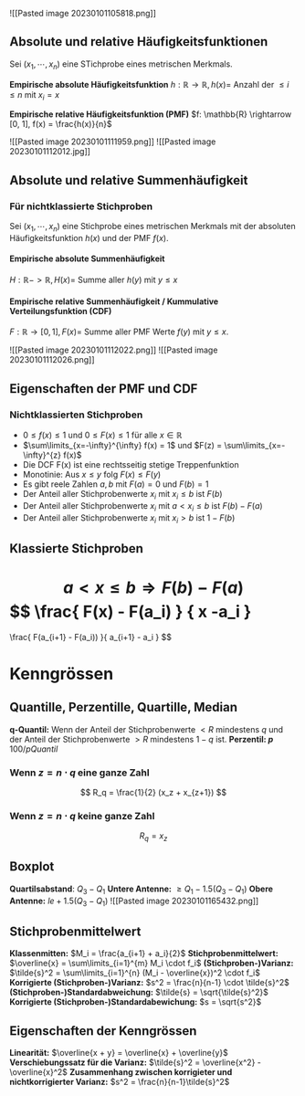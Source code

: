 ![[Pasted image 20230101105818.png]]

## Absolute und relative Häufigkeitsfunktionen
Sei $(x_1, \cdots, x_n)$ eine STichprobe eines metrischen Merkmals.

**Empirische absolute Häufigkeitsfunktion**
$h: \mathbb{R} \rightarrow \mathbb{R}, h(x) =$ Anzahl der  $\le i \le n$ mit $x_i = x$ 

**Empirische relative Häufigkeitsfunktion (PMF)**
$f: \mathbb{R} \rightarrow [0, 1], f(x) = \frac{h(x)}{n}$


![[Pasted image 20230101111959.png]]
![[Pasted image 20230101112012.jpg]]

## Absolute und relative Summenhäufigkeit

### Für nichtklassierte Stichproben

Sei $(x_1, \cdots, x_n)$ eine Stichprobe eines metrischen Merkmals mit der absoluten Häufigkeitsfunktion $h(x)$ und der PMF $f(x)$.

#### Empirische absolute Summenhäufigkeit
$H: \mathbb{R} -> \mathbb{R}, H(x) =$ Summe aller $h(y)$ mit $y \le x$

#### Empirische relative Summenhäufigkeit / Kummulative Verteilungsfunktion (CDF)
$F: \mathbb{R} \rightarrow [0,1], F(x) =$ Summe aller PMF Werte $f(y)$ mit $y \le x$.

![[Pasted image 20230101112022.png]]
![[Pasted image 20230101112026.png]]


## Eigenschaften der PMF und CDF

### Nichtklassierten Stichproben
- $0 \le f(x) \le 1$ und $0 \le F(x) \le 1$ für alle $x \in \mathbb{R}$
- $\sum\limits_{x=-\infty}^{\infty} f(x) = 1$ und $F(z) = \sum\limits_{x=-\infty}^{z} f(x)$
- Die DCF F(x) ist eine rechtsseitig stetige Treppenfunktion
- Monotinie: Aus $x \le y$ folg $F(x) \le F(y)$
- Es gibt reele Zahlen $a,b$ mit $F(a)=0$ und $F(b) = 1$
- Der Anteil aller Stichprobenwerte $x_i$ mit $x_i \le b$ ist $F(b)$
- Der Anteil aller Stichprobenwerte $x_i$ mit $a \lt x_i \le b$ ist $F(b) - F(a)$ 
- Der Anteil aller Stichprobenwerte $x_i$ mit $x_i > b$ ist $1 - F(b)$



## Klassierte Stichproben

$$
a \lt x \le b \Rightarrow F(b) - F(a)
$$
$$
\frac{
F(x) - F(a_i)
}
{
x -a_i
}
=
\frac{
F(a_{i+1} - F(a_i))
}{
a_{i+1} - a_i
}
$$

# Kenngrössen

## Quantille, Perzentille, Quartille, Median
**q-Quantil:** Wenn der Anteil der Stichprobenwerte $\lt R$ mindestens $q$ und der Anteil der Stichprobenwerte $\gt R$ mindestens $1-q$ ist.
**Perzentil: $p$** $100/p Quantil$

### Wenn $z = n \cdot q$ eine ganze Zahl
$$
R_q = \frac{1}{2} (x_z + x_{z+1})
$$
### Wenn $z = n \cdot q$ keine ganze Zahl
$$
R_q = x_{z}
$$
## Boxplot
**Quartilsabstand**: $Q_3 - Q_1$
**Untere Antenne:** $\ge Q_1 - 1.5 (Q_3 - Q_1)$
**Obere Antenne:** $le + 1.5(Q_3 - Q_1)$
![[Pasted image 20230101165432.png]]

## Stichprobenmittelwert
**Klassenmitten:** $M_i = \frac{a_{i+1} + a_i}{2}$
**Stichprobenmittelwert:** $\overline{x} = \sum\limits_{i=1}^{m} M_i \cdot f_i$
**(Stichproben-)Varianz:** $\tilde{s}^2 = \sum\limits_{i=1}^{n} (M_i - \overline{x})^2 \cdot f_i$
**Korrigierte (Stichproben-)Varianz:** $s^2 = \frac{n}{n-1} \cdot \tilde{s}^2$
**(Stichproben-)Standardabweichung:** $\tilde{s} = \sqrt{\tilde{s}^2}$
**Korrigierte (Stichproben-)Standardabewichung:** $s = \sqrt{s^2}$

## Eigenschaften der Kenngrössen
**Linearität:** $\overline{x + y} = \overline{x} + \overline{y}$
**Verschiebungssatz für die Varianz:** $\tilde{s}^2 = \overline{x^2} - \overline{x}^2$
**Zusammenhang zwischen korrigieter und nichtkorrigierter Varianz:** $s^2 = \frac{n}{n-1}\tilde{s}^2$


